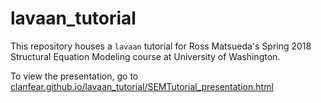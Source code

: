 # lavaan_tutorial

This repository houses a `lavaan` tutorial for Ross Matsueda's Spring 2018 Structural Equation Modeling course at University of Washington.

To view the presentation, go to [clanfear.github.io/lavaan_tutorial/SEMTutorial_presentation.html](https://clanfear.github.io/lavaan_tutorial/SEMTutorial_presentation.html)
